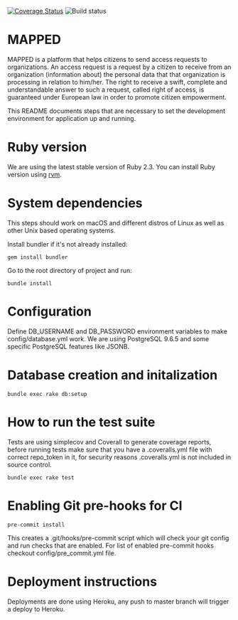 [![Coverage Status](https://coveralls.io/repos/github/hadiasghari/MAPPED/badge.svg?branch=develop)](https://coveralls.io/github/hadiasghari/MAPPED?branch=develop)
![Build status](https://travis-ci.org/hadiasghari/MAPPED.svg?branch=develop)

# MAPPED

MAPPED is a platform that helps citizens to send access requests to organizations. An access request is a request by a citizen to receive from an organization (information about) the personal data that that organization is processing in relation to him/her. The right to receive a swift, complete and understandable answer to such a request, called right of access, is guaranteed under European law in order to promote citizen empowerment.

This README documents steps that are necessary to set the development environment for application up and running.

# Ruby version

We are using the latest stable version of Ruby 2.3. You can install Ruby version using [rvm](https://rvm.io).

# System dependencies

This steps should work on macOS and different distros of Linux as well as other Unix based operating systems.

Install bundler if it's not already installed:

`gem install bundler`

Go to the root directory of project and run:

`bundle install`

# Configuration

Define DB_USERNAME and DB_PASSWORD environment variables to make config/database.yml work.
We are using PostgreSQL 9.6.5 and some specific PostgreSQL features like JSONB.

# Database creation and initalization

`bundle exec rake db:setup`

# How to run the test suite

Tests are using simplecov and Coverall to generate coverage reports, before running tests make sure that you have a .coveralls.yml file with correct repo_token in it, for security reasons .coveralls.yml is not included in source control.

`bundle exec rake test`

# Enabling Git pre-hooks for CI

`pre-commit install`

This creates a .git/hooks/pre-commit script which will check your git config and run checks that are enabled. For list of enabled pre-commit hooks checkout config/pre_commit.yml file.

# Deployment instructions

Deployments are done using Heroku, any push to master branch will trigger a deploy to Heroku.
